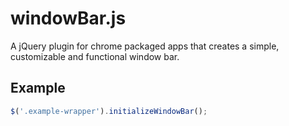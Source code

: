 # windowBar.js
A jQuery plugin for chrome packaged apps that creates a simple, customizable and functional window bar. 

## Example
```javascript
$('.example-wrapper').initializeWindowBar();
```

